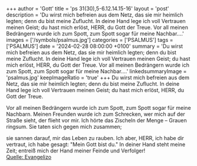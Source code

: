 +++
author = 'Gott'
title = 'ps 31(30),5-6.12.14.15-16'
layout = 'post'
description = 'Du wirst mich befreien aus dem Netz, das sie mir heimlich legten;  denn du bist meine Zuflucht. In deine Hand lege ich voll Vertrauen meinen Geist;  du hast mich erlöst, HERR, du Gott der Treue.  Vor all meinen Bedrängern wurde ich zum Spott,  zum Spott sogar für meine Nachbar....'
images = ['/symbols/psalmus.jpg']
categories = ['PSALMUS']
tags = ['PSALMUS']
date = '2024-02-28 08:00:00 +0100'
summary = 'Du wirst mich befreien aus dem Netz, das sie mir heimlich legten;  denn du bist meine Zuflucht. In deine Hand lege ich voll Vertrauen meinen Geist;  du hast mich erlöst, HERR, du Gott der Treue.  Vor all meinen Bedrängern wurde ich zum Spott,  zum Spott sogar für meine Nachbar....'
linkedsummaryImage = 'psalmus.jpg'
keepImageRatio = 'true'
+++
Du wirst mich befreien aus dem Netz, das sie mir heimlich legten; 
denn du bist meine Zuflucht.
In deine Hand lege ich voll Vertrauen meinen Geist; 
du hast mich erlöst, HERR, du Gott der Treue.

Vor all meinen Bedrängern wurde ich zum Spott, 
zum Spott sogar für meine Nachbarn.<!--more--> 
Meinen Freunden wurde ich zum Schrecken, 
wer mich auf der Straße sieht, der flieht vor mir.
Ich hörte das Zischeln der Menge – Grauen ringsum. 
Sie taten sich gegen mich zusammen; 

sie sannen darauf, mir das Leben zu rauben.
Ich aber, HERR, ich habe dir vertraut, 
ich habe gesagt: "Mein Gott bist du."
In deiner Hand steht meine Zeit; 
entreiß mich der Hand meiner Feinde und Verfolger!<br> [Quelle: Evangelizo](https://evangeliumtagfuertag.org/DE/gospel)